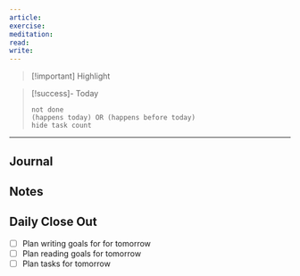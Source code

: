 ```yaml
---
article: 
exercise: 
meditation: 
read: 
write:
---
```


> [!important] Highlight 

> [!success]- Today
> ```tasks
> not done
> (happens today) OR (happens before today)
> hide task count
> ```

---
## Journal
## Notes
## Daily Close Out
- [ ] Plan writing goals for for tomorrow
- [ ] Plan reading goals for tomorrow
- [ ] Plan tasks for tomorrow
